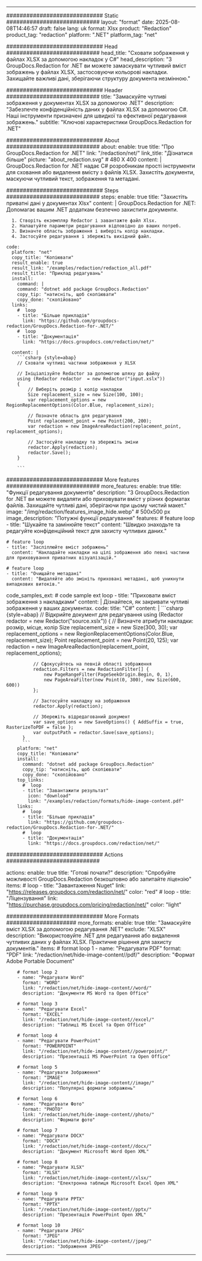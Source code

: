 
---
############################# Static ############################
layout: "format"
date:  2025-08-08T14:46:57
draft: false
lang: uk
format: Xlsx
product: "Redaction"
product_tag: "redaction"
platform: ".NET"
platform_tag: "net"

############################# Head ############################
head_title: "Сховати зображення у файлах XLSX за допомогою накладок у C#"
head_description: "З GroupDocs.Redaction for .NET ви можете замаскувати чутливий вміст зображень у файлах XLSX, застосовуючи кольорові накладки. Захищайте важливі дані, зберігаючи структуру документа незмінною."

############################# Header ############################
title: "Замаскуйте чутливі зображення у документах XLSX за допомогою .NET" 
description: "Забезпечте конфіденційність даних у файлах XLSX за допомогою C#. Наші інструменти призначені для швидкої та ефективної редагування зображень."
subtitle: "Ключові характеристики GroupDocs.Redaction for .NET" 

############################# About ############################
about:
    enable: true
    title: "Про GroupDocs.Redaction for .NET"
    link: "/redaction/net/"
    link_title: "Дізнатися більше"
    picture: "about_redaction.svg" # 480 X 400
    content: |
       GroupDocs.Redaction for .NET надає C# розробникам прості інструменти для сховання або видалення вмісту з файлів XLSX. Захистіть документи, маскуючи чутливий текст, зображення та метадані.

############################# Steps ############################
steps:
    enable: true
    title: "Захистіть приватні дані у документах Xlsx"
    content: |
      GroupDocs.Redaction for .NET: Допомагає вашим .NET додаткам безпечно захистити документи.
      
      1. Створіть екземпляр Redactor і завантажте файл Xlsx.
      2. Налаштуйте параметри редагування відповідно до ваших потреб.
      3. Визначте область зображення і виберіть колір накладки.
      4. Застосуйте редагування і збережіть вихідний файл.
   
    code:
      platform: "net"
      copy_title: "Копіювати"
      result_enable: true
      result_link: "/examples/redaction/redaction_all.pdf"
      result_title: "Приклад редагувань"
      install:
        command: |
        command: "dotnet add package GroupDocs.Redaction"
        copy_tip: "натисніть, щоб скопіювати"
        copy_done: "скопійовано"
      links:
        #  loop
        - title: "Більше прикладів"
          link: "https://github.com/groupdocs-redaction/GroupDocs.Redaction-for-.NET/"
        #  loop
        - title: "Документація"
          link: "https://docs.groupdocs.com/redaction/net/"
          
      content: |
        ```csharp {style=abap}
        // Сховати чутливі частини зображення у XLSX

        // Ініціалізуйте Redactor за допомогою шляху до файлу
        using (Redactor redactor  = new Redactor("input.xslx"))
        {
            // Виберіть розмір і колір накладки
            Size replacement_size = new Size(100, 100);
            var replacement_options = new RegionReplacementOptions(Color.Blue, replacement_size);

            // Позначте область для редагування
            Point replacement_point = new Point(200, 200);
            var redaction = new ImageAreaRedaction(replacement_point, replacement_options);
            
            // Застосуйте накладку та збережіть зміни
            redactor.Apply(redaction);
            redactor.Save();
        }
        
        ```            


############################# More features ############################
more_features:
  enable: true
  title: "Функції редагування документів"
  description: "З GroupDocs.Redaction for .NET ви можете видаляти або приховувати вміст у різних форматах файлів. Захищайте чутливі дані, зберігаючи при цьому чистий макет."
  image: "/img/redaction/features_image_hide.webp" # 500x500 px
  image_description: "Потужні функції редагування"
  features:
    # feature loop
    - title: "Шукайте та замінюйте текст"
      content: "Швидко знаходьте та редагуйте конфіденційний текст для захисту чутливих даних."

    # feature loop
    - title: "Засліплюйте вміст зображень"
      content: "Накладайте накладки на цілі зображення або певні частини для приховування приватних візуалізацій."

    # feature loop
    - title: "Очищайте метадані"
      content: "Видаляйте або змініть приховані метадані, щоб уникнути випадкових витоків."
      
  code_samples_ext:
    # code sample ext loop
    - title: "Приховати вміст зображення з накладками"
      content: |
        Дізнайтеся, як закривати чутливі зображення у ваших документах.
      code:
        title: "C#"
        content: |
          ```csharp {style=abap}
          //  Відкрийте документ для редагування
          using (Redactor redactor  = new Redactor("source.xslx"))
          {
              // Визначте атрибути накладки: розмір, місце, колір
              Size replacement_size = new Size(300, 30);
              var replacement_options = new RegionReplacementOptions(Color.Blue, replacement_size);
              Point replacement_point = new Point(20, 125);
              var redaction = new ImageAreaRedaction(replacement_point, replacement_options);
 
              // Сфокусуйтесь на певній області зображення
              redaction.Filters = new RedactionFilter[] {
                  new PageRangeFilter(PageSeekOrigin.Begin, 0, 1),
                  new PageAreaFilter(new Point(0, 300), new Size(600, 600))
              };

              // Застосуйте накладку на зображення
              redactor.Apply(redaction);

              // Збережіть відредагований документ
              var save_options = new SaveOptions() { AddSuffix = true, RasterizeToPDF = false };
              var outputPath = redactor.Save(save_options);
          }
          ```
        platform: "net"
        copy_title: "Копіювати"
        install:
          command: "dotnet add package GroupDocs.Redaction"
          copy_tip: "натисніть, щоб скопіювати"
          copy_done: "скопійовано"
        top_links:
          #  loop
          - title: "Завантажити результат"
            icon: "download"
            link: "/examples/redaction/formats/hide-image-content.pdf"
        links:
          #  loop
          - title: "Більше прикладів"
            link: "https://github.com/groupdocs-redaction/GroupDocs.Redaction-for-.NET/"
          #  loop
          - title: "Документація"
            link: "https://docs.groupdocs.com/redaction/net/"


############################# Actions ############################

actions:
  enable: true
  title: "Готові почати?"
  description: "Спробуйте можливості GroupDocs.Redaction безкоштовно або запитайте ліцензію"
  items:
    #  loop
    - title: "Завантаження Nuget"
      link: "https://releases.groupdocs.com/redaction/net/"
      color: "red"
        #  loop
    - title: "Ліцензування"
      link: "https://purchase.groupdocs.com/pricing/redaction/net/"
      color: "light"


############################# More Formats #####################
more_formats:
    enable: true
    title: "Замаскуйте вміст XLSX за допомогою редагування .NET"
    exclude: "XLSX"
    description: "Використовуйте .NET для редагування або видалення чутливих даних у файлах XLSX. Практичне рішення для захисту документів."
    items: 
        # format loop 1
        - name: "Редагувати PDF"
          format: "PDF"
          link: "/redaction/net/hide-image-content//pdf/"
          description: "Формат Adobe Portable Document"

        # format loop 2
        - name: "Редагувати Word"
          format: "WORD"
          link: "/redaction/net/hide-image-content//word/"
          description: "Документи MS Word та Open Office"
          
        # format loop 3
        - name: "Редагувати Excel"
          format: "EXCEL"
          link: "/redaction/net/hide-image-content//excel/"
          description: "Таблиці MS Excel та Open Office"

        # format loop 4
        - name: "Редагувати PowerPoint"
          format: "POWERPOINT"
          link: "/redaction/net/hide-image-content//powerpoint/"
          description: "Презентації MS PowerPoint та Open Office"

        # format loop 5
        - name: "Редагувати Зображення"
          format: "IMAGE"
          link: "/redaction/net/hide-image-content//image/"
          description: "Популярні формати зображень"

        # format loop 6
        - name: "Редагувати Фото"
          format: "PHOTO"
          link: "/redaction/net/hide-image-content//photo/"
          description: "Формати фото"

        # format loop 7
        - name: "Редагувати DOCX"
          format: "DOCX"
          link: "/redaction/net/hide-image-content//docx/"
          description: "Документ Microsoft Word Open XML"
          
        # format loop 8
        - name: "Редагувати XLSX"
          format: "XLSX"
          link: "/redaction/net/hide-image-content//xlsx/"
          description: "Електронна таблиця Microsoft Excel Open XML"
          
        # format loop 9
        - name: "Редагувати PPTX"
          format: "PPTX"
          link: "/redaction/net/hide-image-content//pptx/"
          description: "Презентація PowerPoint Open XML"

        # format loop 10
        - name: "Редагувати JPEG"
          format: "JPEG"
          link: "/redaction/net/hide-image-content//jpeg/"
          description: "Зображення JPEG"


---